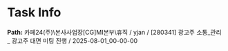 # Task Info

**Path:** 카페24(주)\본사사업장\[CG]MI본부\휴직 / yjan / [280341] 광고주 소통_관리 _ 광고주 대면 미팅 진행 / 2025-08-01_00-00-00

